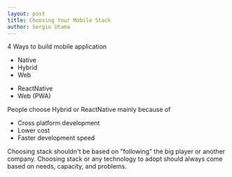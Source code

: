 ```yaml
---
layout: post
title: Choosing Your Mobile Stack
author: Sergio Utama
---
```



<!-- Check tech lead youtube video about this -->
4 Ways to build mobile application 
- Native
- Hybrid
- Web

+ ReactNative
+ Web (PWA)

People choose Hybrid or ReactNative mainly because of

- Cross platform development
- Lower cost
- Faster development speed 

Choosing stack shouldn't be based on "following" the big player or another company.
Choosing stack or any technology to adopt should always come based on needs, capacity, and problems.
